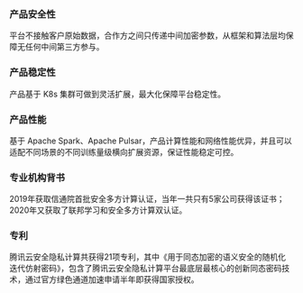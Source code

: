 ### 产品安全性
平台不接触客户原始数据，合作方之间只传递中间加密参数，从框架和算法层均保障无任何中间第三方参与。

### 产品稳定性
产品基于 K8s 集群可做到灵活扩展，最大化保障平台稳定性。

### 产品性能
基于 Apache Spark、Apache Pulsar，产品计算性能和网络性能优异，并且可以适配不同场景的不同训练量级横向扩展资源，保证性能稳定可控。

### 专业机构背书
2019年获取信通院首批安全多方计算认证，当年一共只有5家公司获得该证书；2020年又获取了联邦学习和安全多方计算双认证。

### 专利
腾讯云安全隐私计算共获得21项专利，其中《用于同态加密的语义安全的随机化迭代仿射密码》，包含了腾讯云安全隐私计算平台最底层最核心的创新同态密码技术，通过官方绿色通道加速申请半年即获得国家授权。

